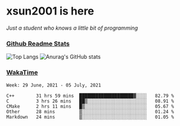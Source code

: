 # xsun2001 is here

*Just a student who knows a little bit of programming*

### [Github Readme Stats](https://github.com/anuraghazra/github-readme-stats)

![Top Langs](https://github-readme-stats.vercel.app/api/top-langs/?username=xsun2001&layout=compact&theme=radical) ![Anurag's GitHub stats](https://github-readme-stats.vercel.app/api?username=xsun2001&show_icons=true&theme=radical)

### [WakaTime](https://wakatime.com)

<!--START_SECTION:waka-->
```text
Week: 29 June, 2021 - 05 July, 2021

C++        31 hrs 59 mins  ████████████████████▓░░░░   82.79 % 
C          3 hrs 26 mins   ██▒░░░░░░░░░░░░░░░░░░░░░░   08.91 % 
CMake      2 hrs 11 mins   █▒░░░░░░░░░░░░░░░░░░░░░░░   05.67 % 
Other      28 mins         ▒░░░░░░░░░░░░░░░░░░░░░░░░   01.24 % 
Markdown   24 mins         ▒░░░░░░░░░░░░░░░░░░░░░░░░   01.05 % 
```
<!--END_SECTION:waka-->
